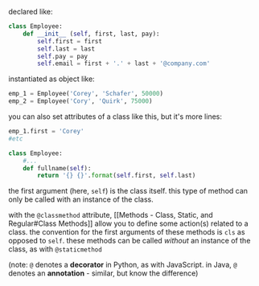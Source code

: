 declared like: 
```python
class Employee:
	def __init__ (self, first, last, pay):
		self.first = first
		self.last = last
		self.pay = pay
		self.email = first + '.' + last + '@company.com'
```
instantiated as object like:
```python
emp_1 = Employee('Corey', 'Schafer', 50000)
emp_2 = Employee('Cory', 'Quirk', 75000)
```
you can also set attributes of a class like this, but it's more lines:
```python
emp_1.first = 'Corey'
#etc
```

```python
class Employee:
	#...
	def fullname(self):
		return '{} {}'.format(self.first, self.last)

```
the first argument (here, `self`) is the class itself. this type of method can only be called with an instance of the class.

with the `@classmethod` attribute, [[Methods - Class, Static, and Regular#Class Methods]] allow you to define some action(s) related to a class. the convention for the first arguments of these methods is `cls` as opposed to `self`. these methods can be called *without* an instance of the class, as with `@staticmethod`
	
(note: `@` denotes a **decorator** in Python, as with JavaScript. in Java, `@` denotes an **annotation** - similar, but know the difference)

